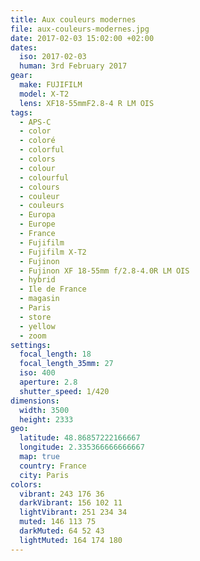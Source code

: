 ```yaml
---
title: Aux couleurs modernes
file: aux-couleurs-modernes.jpg
date: 2017-02-03 15:02:00 +02:00
dates:
  iso: 2017-02-03
  human: 3rd February 2017
gear:
  make: FUJIFILM
  model: X-T2
  lens: XF18-55mmF2.8-4 R LM OIS
tags:
  - APS-C
  - color
  - coloré
  - colorful
  - colors
  - colour
  - colourful
  - colours
  - couleur
  - couleurs
  - Europa
  - Europe
  - France
  - Fujifilm
  - Fujifilm X-T2
  - Fujinon
  - Fujinon XF 18-55mm f/2.8-4.0R LM OIS
  - hybrid
  - Ile de France
  - magasin
  - Paris
  - store
  - yellow
  - zoom
settings:
  focal_length: 18
  focal_length_35mm: 27
  iso: 400
  aperture: 2.8
  shutter_speed: 1/420
dimensions:
  width: 3500
  height: 2333
geo:
  latitude: 48.86857222166667
  longitude: 2.335366666666667
  map: true
  country: France
  city: Paris
colors:
  vibrant: 243 176 36
  darkVibrant: 156 102 11
  lightVibrant: 251 234 34
  muted: 146 113 75
  darkMuted: 64 52 43
  lightMuted: 164 174 180
---
```



